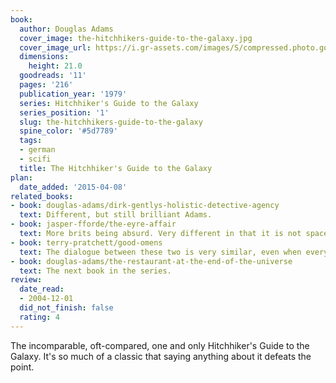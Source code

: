 ```yaml
---
book:
  author: Douglas Adams
  cover_image: the-hitchhikers-guide-to-the-galaxy.jpg
  cover_image_url: https://i.gr-assets.com/images/S/compressed.photo.goodreads.com/books/1531891848l/11._SY160_.jpg
  dimensions:
    height: 21.0
  goodreads: '11'
  pages: '216'
  publication_year: '1979'
  series: Hitchhiker's Guide to the Galaxy
  series_position: '1'
  slug: the-hitchhikers-guide-to-the-galaxy
  spine_color: '#5d7789'
  tags:
  - german
  - scifi
  title: The Hitchhiker's Guide to the Galaxy
plan:
  date_added: '2015-04-08'
related_books:
- book: douglas-adams/dirk-gentlys-holistic-detective-agency
  text: Different, but still brilliant Adams.
- book: jasper-fforde/the-eyre-affair
  text: More brits being absurd. Very different in that it is not space-based, but on the other hand … what's a setting between friends.
- book: terry-pratchett/good-omens
  text: The dialogue between these two is very similar, even when everything else isn't.
- book: douglas-adams/the-restaurant-at-the-end-of-the-universe
  text: The next book in the series.
review:
  date_read:
  - 2004-12-01
  did_not_finish: false
  rating: 4
---
```

The incomparable, oft-compared, one and only Hitchhiker's Guide to the Galaxy. It's so much of a classic that saying
anything about it defeats the point.

